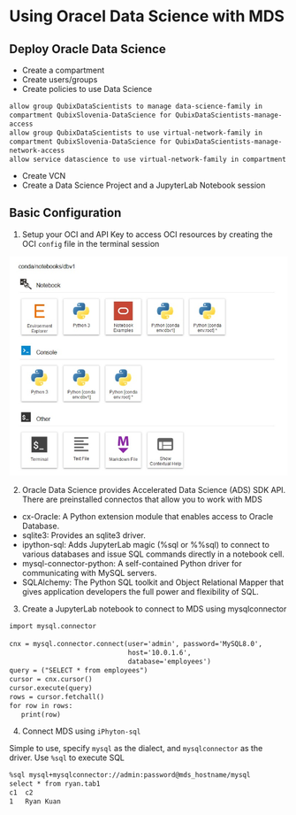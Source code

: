 # Using Oracel Data Science with MDS

## Deploy Oracle Data Science

* Create a compartment
* Create users/groups
* Create policies to use Data Science

```
allow group QubixDataScientists to manage data-science-family in compartment QubixSlovenia-DataScience for QubixDataScientists-manage-access
allow group QubixDataScientists to use virtual-network-family in compartment QubixSlovenia-DataScience for QubixDataScientists-manage-network-access
allow service datascience to use virtual-network-family in compartment
```

* Create VCN
* Create a Data Science Project and a JupyterLab Notebook session

## Basic Configuration

1. Setup your OCI and API Key to access OCI resources by creating the OCI ``config`` file in the terminal session

![ds-1](img/DS-1.jpg)

2. Oracle Data Science provides Accelerated Data Science (ADS) SDK API. There are preinstalled connectos that allow you to work with MDS
* cx-Oracle: A Python extension module that enables access to Oracle Database.
* sqlite3: Provides an sqlite3 driver.
* ipython-sql: Adds JupyterLab magic (%sql or %%sql) to connect to various databases and issue SQL commands directly in a notebook cell.
* mysql-connector-python: A self-contained Python driver for communicating with MySQL servers.
* SQLAlchemy: The Python SQL toolkit and Object Relational Mapper that gives application developers the full power and flexibility of SQL.

3. Create a JupyterLab notebook to connect to MDS using mysqlconnector

```
import mysql.connector

cnx = mysql.connector.connect(user='admin', password='MySQL8.0',
                              host='10.0.1.6',
                              database='employees')
query = ("SELECT * from employees")
cursor = cnx.cursor()
cursor.execute(query)
rows = cursor.fetchall()
for row in rows:
   print(row)
```

4. Connect MDS using ``iPhyton-sql``

Simple to use, specify ``mysql`` as the dialect, and ``mysqlconnector`` as the driver. Use ``%sql`` to execute SQL
```
%sql mysql+mysqlconnector://admin:password@mds_hostname/mysql
select * from ryan.tab1
c1 	c2
1 	Ryan Kuan
```

